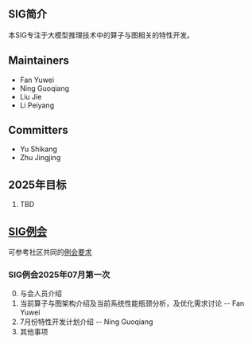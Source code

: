 ## SIG简介

本SIG专注于大模型推理技术中的算子与图相关的特性开发。

## Maintainers

* Fan Yuwei
* Ning Guoqiang
* Liu Jie
* Li Peiyang

## Committers

* Yu Shikang
* Zhu Jingjing

## 2025年目标

1. TBD

## [SIG例会](meetings/sig-pd-ops-and-graph.md/)

可参考社区共同的[例会要求](meetings/sig-meetings-requirement.md)

### SIG例会2025年07月第一次

0. 与会人员介绍
1. 当前算子与图架构介绍及当前系统性能瓶颈分析，及优化需求讨论 -- Fan Yuwei
2. 7月份特性开发计划介绍 -- Ning Guoqiang
3. 其他事项